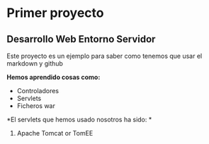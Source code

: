 # Primer proyecto
## Desarrollo Web Entorno Servidor
Este proyecto es un ejemplo para saber como tenemos que usar el markdown y github

**Hemos aprendido cosas como:**
- Controladores
- Servlets
- Ficheros war

*El servlets que hemos usado nosotros ha sido: *

1. Apache Tomcat or TomEE
